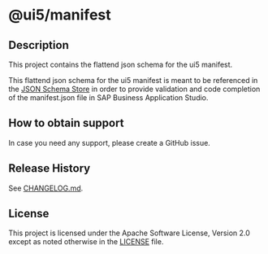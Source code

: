# @ui5/manifest

## Description
This project contains the flattend json schema for the ui5 manifest.

This flattend json schema for the ui5 manifest is meant to be referenced in the [JSON Schema Store](https://www.schemastore.org/json/) in order to provide validation and code completion of the manifest.json file in SAP Business Application Studio.

## How to obtain support
In case you need any support, please create a GitHub issue.

## Release History
See [CHANGELOG.md](CHANGELOG.md).

## License
This project is licensed under the Apache Software License, Version 2.0 except as noted otherwise in the [LICENSE](LICENSE.txt) file.
